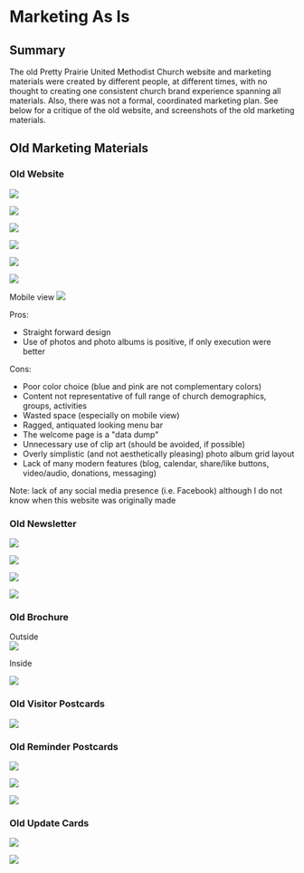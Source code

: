 # Marketing As Is

## Summary
The old Pretty Prairie United Methodist Church website and marketing materials were created by different people, at different times, with no thought to creating one consistent church brand experience spanning all materials. Also, there was not a formal, coordinated marketing plan. See below for a critique of the old website, and screenshots of the old marketing materials. 

## Old Marketing Materials

### Old Website

![](marketing-as-is/old-website-welcome-page.jpg)

![](marketing-as-is/old-website-times-of-worship.jpg)

![](marketing-as-is/old-website-fellowship-and-outreach.jpg)

![](marketing-as-is/old-website-photos.jpg)

![](marketing-as-is/old-website-youth-activities.jpg)

![](marketing-as-is/old-website-contact.jpg)

Mobile view
![](marketing-as-is/old-website-mobile.jpg)

Pros: 
* Straight forward design
* Use of photos and photo albums is positive, if only execution were better

Cons:
* Poor color choice (blue and pink are not complementary colors)
* Content not representative of full range of church demographics, groups, activities
* Wasted space (especially on mobile view)
* Ragged, antiquated looking menu bar
* The welcome page is a "data dump"
* Unnecessary use of clip art (should be avoided, if possible)
* Overly simplistic (and not aesthetically pleasing) photo album grid layout
* Lack of many modern features (blog, calendar, share/like buttons, video/audio, donations, messaging)

Note: lack of any social media presence (i.e. Facebook) although I do not know when this website was originally made

### Old Newsletter
![](marketing-as-is/old-newsletter-page-1.jpg)

![](marketing-as-is/old-newsletter-page-2.jpg)

![](marketing-as-is/old-newsletter-page-3.jpg)

![](marketing-as-is/old-newsletter-page-4.jpg)

### Old Brochure

Outside<br>
![](marketing-as-is/old-brochure-outside.jpg)

Inside<br>

![](marketing-as-is/old-brochure-inside.jpg)

### Old Visitor Postcards

![](marketing-as-is/old-visitor-post-cards.jpg)

### Old Reminder Postcards

![](marketing-as-is/old-post-cards-page-1.jpg)

![](marketing-as-is/old-post-cards-page-2.jpg)

![](marketing-as-is/old-post-cards-page-3.jpg)

### Old Update Cards 
![](marketing-as-is/old-update-cards-page-1.jpg)

![](marketing-as-is/old-update-cards-page-2.jpg)

